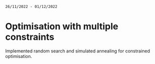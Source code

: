 `26/11/2022 - 01/12/2022`

# Optimisation with multiple constraints
Implemented random search and simulated annealing for constrained optimisation. <br />
